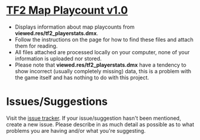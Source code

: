 # [TF2 Map Playcount v1.0](https://brokenphilip.github.io/TF2MapPlaycount/)
- Displays information about map playcounts from **viewed.res/tf2_playerstats.dmx**.
- Follow the instructions on the page for how to find these files and attach them for reading.
- All files attached are processed locally on your computer, none of your information is uploaded nor stored.
- Please note that **viewed.res/tf2_playerstats.dmx** have a tendency to show incorrect (usually completely missing) data, this is a problem with the game itself and has nothing to do with this project.

# Issues/Suggestions
Visit the [issue tracker](https://github.com/brokenphilip/TF2MapPlaycount/issues?q=). If your issue/suggestion hasn't been mentioned, create a new issue. Please describe in as much detail as possible as to what problems you are having and/or what you're suggesting.